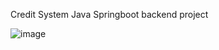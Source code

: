 
Credit System Java Springboot backend project

![image](https://user-images.githubusercontent.com/20181602/155897501-257972bb-b2ff-4163-ac03-8bdc9918a015.png)

